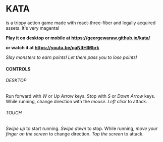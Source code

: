 # KATA

is a trippy action game made with react-three-fiber and legally acquired assets. It's very magenta!

**Play it on desktop or mobile at https://georgewaraw.github.io/kata/**

**or watch it at https://youtu.be/qaNltHlMbrk**

*Slay monsters to earn points! Let them pass you to lose points!*

#### CONTROLS

###### DESKTOP
Run forward with *W* or *Up Arrow* keys. Stop with *S* or *Down Arrow* keys. While running, change direction with the *mouse*. *Left click* to attack.

###### TOUCH
*Swipe up* to start running. *Swipe down* to stop. While running, *move your finger on the screen* to change direction. *Tap the screen* to attack.
